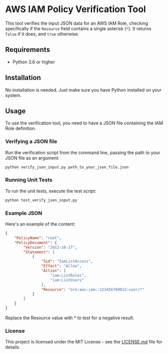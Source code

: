 # AWS IAM Policy Verification Tool

This tool verifies the input JSON data for an AWS IAM Role, checking specifically if the `Resource` field contains a single asterisk (`*`). It returns `false` if it does, and `true` otherwise.

## Requirements

- Python 3.6 or higher

## Installation

No installation is needed. Just make sure you have Python installed on your system.

## Usage

To use the verification tool, you need to have a JSON file containing the IAM Role definition.

### Verifying a JSON file

Run the verification script from the command line, passing the path to your JSON file as an argument:

```bash
python verify_json_input.py path_to_your_json_file.json
```

### Running Unit Tests
To run the unit tests, execute the test script:

```bash
python test_verify_json_input.py
```

### Example JSON
Here's an example of the content:

```json
{
    "PolicyName": "root",
    "PolicyDocument": {
        "Version": "2012-10-17",
        "Statement": [
            {
                "Sid": "IamListAccess",
                "Effect": "Allow",
                "Action": [
                    "iam:ListRoles",
                    "iam:ListUsers"
                ],
                "Resource": "arn:aws:iam::123456789012:user/*"
            }
        ]
    }
}
```

Replace the Resource value with * to test for a negative result.

### License
This project is licensed under the MIT License - see the [LICENSE.md](/LICENSE.md) file for details.